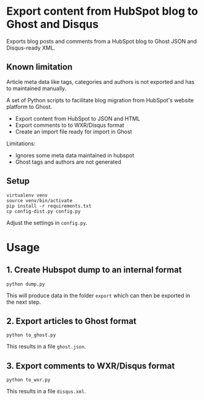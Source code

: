 # Export content from HubSpot blog to Ghost and Disqus

Exports blog posts and comments from a HubSpot blog to Ghost JSON and Disqus-ready XML.

## Known limitation

Article meta data like tags, categories and authors is not exported and has to maintained manually.

A set of Python scripts to facilitate blog migration from HubSpot's website platform to Ghost.

* Export content from HubSpot to JSON and HTML
* Export comments to to WXR/Disqus format
* Create an import file ready for import in Ghost

Limitations:

* Ignores some meta data maintained in hubspot
* Ghost tags and authors are not generated

## Setup

```
virtualenv venv
source venv/bin/activate
pip install -r requirements.txt
cp config-dist.py config.py
```

Adjust the settings in `config.py`.


# Usage


## 1. Create Hubspot dump to an internal format

```
python dump.py
```

This will produce data in the folder `export` which can then be exported in the next step.

## 2. Export articles to Ghost format

```
python to_ghost.py
```

This results in a file `ghost.json`.

## 3. Export comments to WXR/Disqus format

```
python to_wxr.py
```

This results in a file `disqus.xml`.
